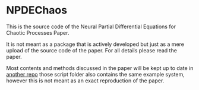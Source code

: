 # NPDEChaos
This is the source code of the Neural Partial Differential Equations for Chaotic Processes Paper.

It is not meant as a package that is actively developed but just as a mere upload of the source code of the paper. For all details please read the paper.

Most contents and methods discussed in the paper will be kept up to date in [another repo](https://github.com/maximilian-gelbrecht/ChaoticNDETools.jl) those script folder also contains the same example system, however this is not meant as an exact reproduction of the paper. 
